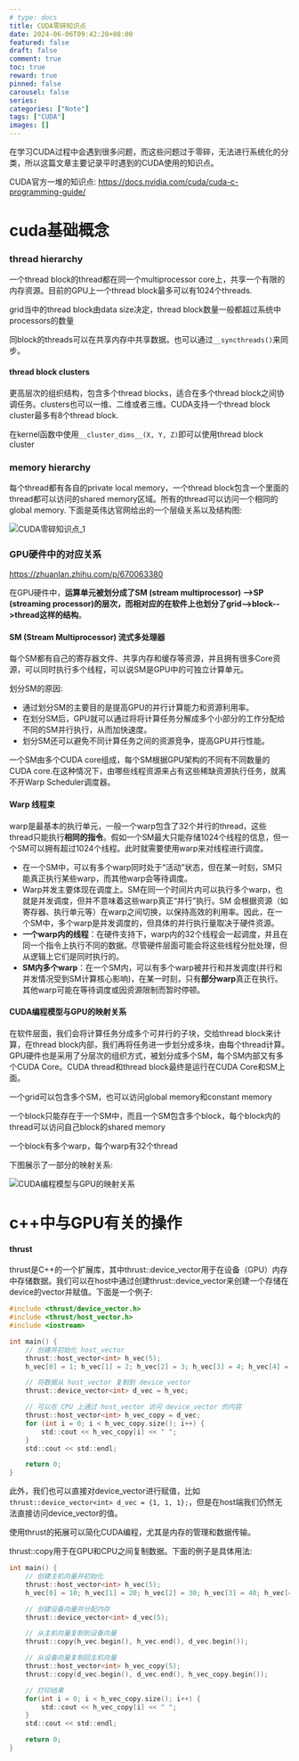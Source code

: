 ```yaml
---
# type: docs 
title: CUDA零碎知识点
date: 2024-06-06T09:42:20+08:00
featured: false
draft: false
comment: true
toc: true
reward: true
pinned: false
carousel: false
series:
categories: ["Note"]
tags: ["CUDA"]
images: []
---
```


在学习CUDA过程中会遇到很多问题，而这些问题过于零碎，无法进行系统化的分类，所以这篇文章主要记录平时遇到的CUDA使用的知识点。

CUDA官方一堆的知识点: https://docs.nvidia.com/cuda/cuda-c-programming-guide/

<!--more-->

# cuda基础概念

### thread hierarchy

一个thread block的thread都在同一个multiprocessor core上，共享一个有限的内存资源。目前的GPU上一个thread block最多可以有1024个threads.

grid当中的thread block由data size决定，thread block数量一般都超过系统中processors的数量

同block的threads可以在共享内存中共享数据。也可以通过`__syncthreads()`来同步。

#### thread block clusters

更高层次的组织结构，包含多个thread blocks，适合在多个thread block之间协调任务。clusters也可以一维、二维或者三维。CUDA支持一个thread block cluster最多有8个thread block.

在kernel函数中使用`__cluster_dims__(X, Y, Z)`即可以使用thread block cluster

### memory hierarchy

每个thread都有各自的private local memory，一个thread block包含一个里面的thread都可以访问的shared memory区域。所有的thread可以访问一个相同的global memory. 下面是英伟达官网给出的一个层级关系以及结构图:

![CUDA零碎知识点_1](CUDA/CUDA零碎知识点_1.png)





### GPU硬件中的对应关系

https://zhuanlan.zhihu.com/p/670063380

在GPU硬件中，**运算单元被划分成了SM (stream multiprocessor) -->SP (streaming processor)的层次，而相对应的在软件上也划分了grid-->block-->thread这样的结构**。

#### SM (Stream Multiprocessor) 流式多处理器

每个SM都有自己的寄存器文件、共享内存和缓存等资源，并且拥有很多Core资源，可以同时执行多个线程，可以说SM是GPU中的可独立计算单元。

划分SM的原因:

- 通过划分SM的主要目的是提高GPU的并行计算能力和资源利用率。
- 在划分SM后，GPU就可以通过将将计算任务分解成多个小部分的工作分配给不同的SM并行执行，从而加快速度。
- 划分SM还可以避免不同计算任务之间的资源竞争，提高GPU并行性能。

一个SM由多个CUDA core组成，每个SM根据GPU架构的不同有不同数量的CUDA core.在这种情况下，由哪些线程资源来占有这些稀缺资源执行任务，就离不开Warp Scheduler调度器。

#### Warp 线程束

warp是最基本的执行单元，一般一个warp包含了32个并行的thread，这些thread只能执行**相同的指令**。假如一个SM最大只能存储1024个线程的信息，但一个SM可以拥有超过1024个线程。此时就需要使用warp来对线程进行调度。

- 在一个SM中，可以有多个warp同时处于“活动”状态，但在某一时刻，SM只能真正执行某些warp，而其他warp会等待调度。
- Warp并发主要体现在调度上。SM在同一个时间片内可以执行多个warp，也就是并发调度，但并不意味着这些warp真正“并行”执行。SM 会根据资源（如寄存器、执行单元等）在warp之间切换，以保持高效的利用率。因此，在一个SM中，多个warp是并发调度的，但具体的并行执行量取决于硬件资源。
- **一个warp内的线程**：在硬件支持下，warp内的32个线程会一起调度，并且在同一个指令上执行不同的数据。尽管硬件层面可能会将这些线程分批处理，但从逻辑上它们是同时执行的。
- **SM内多个warp**：在一个SM内，可以有多个warp被并行和并发调度(并行和并发情况受到SM计算核心影响)，在某一时刻，只有**部分warp**真正在执行。其他warp可能在等待调度或因资源限制而暂时停顿。

#### CUDA编程模型与GPU的映射关系

在软件层面，我们会将计算任务分成多个可并行的子块，交给thread block来计算，在thread block内部，我们再将任务进一步划分成多块，由每个thread计算。GPU硬件也是采用了分层次的组织方式，被划分成多个SM，每个SM内部又有多个CUDA Core。CUDA thread和thread block最终是运行在CUDA Core和SM上面。

一个grid可以包含多个SM，也可以访问global memory和constant memory

一个block只能存在于一个SM中，而且一个SM包含多个block，每个block内的thread可以访问自己block的shared memory

一个block有多个warp，每个warp有32个thread

下图展示了一部分的映射关系:

![CUDA编程模型与GPU的映射关系](CUDA/CUDA编程模型与GPU的映射关系.png)



# c++中与GPU有关的操作

#### thrust

thrust是C++的一个扩展库，其中thrust::device\_vector用于在设备（GPU）内存中存储数据。我们可以在host中通过创建thrust::device\_vector来创建一个存储在device的vector并赋值。下面是一个例子:

```c
#include <thrust/device_vector.h>
#include <thrust/host_vector.h>
#include <iostream>

int main() {
    // 创建并初始化 host_vector
    thrust::host_vector<int> h_vec(5);
    h_vec[0] = 1; h_vec[1] = 2; h_vec[2] = 3; h_vec[3] = 4; h_vec[4] = 5;

    // 将数据从 host_vector 复制到 device_vector
    thrust::device_vector<int> d_vec = h_vec;

    // 可以在 CPU 上通过 host_vector 访问 device_vector 的内容
    thrust::host_vector<int> h_vec_copy = d_vec;
    for (int i = 0; i < h_vec_copy.size(); i++) {
        std::cout << h_vec_copy[i] << " ";
    }
    std::cout << std::endl;

    return 0;
}
```

此外，我们也可以直接对device\_vector进行赋值，比如`thrust::device_vector<int> d_vec = {1, 1, 1};`，但是在host端我们仍然无法直接访问device\_vector的值。

使用thrust的拓展可以简化CUDA编程，尤其是内存的管理和数据传输。

thrust::copy用于在GPU和CPU之间复制数据。下面的例子是具体用法:

```c
int main() {
    // 创建主机向量并初始化
    thrust::host_vector<int> h_vec(5);
    h_vec[0] = 10; h_vec[1] = 20; h_vec[2] = 30; h_vec[3] = 40; h_vec[4] = 50;

    // 创建设备向量并分配内存
    thrust::device_vector<int> d_vec(5);

    // 从主机向量复制到设备向量
    thrust::copy(h_vec.begin(), h_vec.end(), d_vec.begin());

    // 从设备向量复制回主机向量
    thrust::host_vector<int> h_vec_copy(5);
    thrust::copy(d_vec.begin(), d_vec.end(), h_vec_copy.begin());

    // 打印结果
    for(int i = 0; i < h_vec_copy.size(); i++) {
        std::cout << h_vec_copy[i] << " ";
    }
    std::cout << std::endl;

    return 0;
}
```

